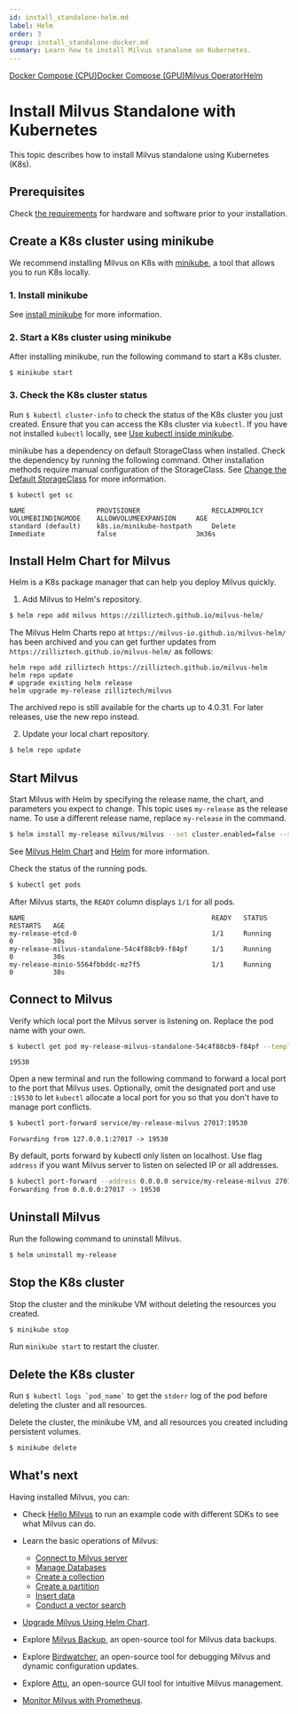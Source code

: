 ```yaml
---
id: install_standalone-helm.md
label: Helm
order: 3
group: install_standalone-docker.md
summary: Learn how to install Milvus stanalone on Kubernetes.
---
```


<div class="tab-wrapper"><a href="install_standalone-docker.md" class=''>Docker Compose (CPU)</a><a href="install_standalone-gpu-docker.md" class=''>Docker Compose (GPU)</a><a href="install_standalone-operator.md" class=''>Milvus Operator</a><a href="install_standalone-helm.md" class='active '>Helm</a></div>

# Install Milvus Standalone with Kubernetes

This topic describes how to install Milvus standalone using Kubernetes (K8s).

## Prerequisites

Check [the requirements](prerequisite-helm.md) for hardware and software prior to your installation.

## Create a K8s cluster using minikube

We recommend installing Milvus on K8s with [minikube](https://minikube.sigs.k8s.io/docs/), a tool that allows you to run K8s locally.

### 1. Install minikube

See [install minikube](https://minikube.sigs.k8s.io/docs/start/) for more information.

### 2. Start a K8s cluster using minikube

After installing minikube, run the following command to start a K8s cluster.

```
$ minikube start
```

### 3. Check the K8s cluster status

Run `$ kubectl cluster-info` to check the status of the K8s cluster you just created. Ensure that you can access the K8s cluster via `kubectl`. If you have not installed `kubectl` locally, see [Use kubectl inside minikube](https://minikube.sigs.k8s.io/docs/handbook/kubectl/).

minikube has a dependency on default StorageClass when installed. Check the dependency by running the following command. Other installation methods require manual configuration of the StorageClass. See [Change the Default StorageClass](https://kubernetes.io/docs/tasks/administer-cluster/change-default-storage-class/) for more information.

```
$ kubectl get sc
```

```
NAME                  PROVISIONER                  RECLAIMPOLICY    VOLUMEBIINDINGMODE    ALLOWVOLUMEEXPANSION     AGE
standard (default)    k8s.io/minikube-hostpath     Delete           Immediate             false                    3m36s
```

## Install Helm Chart for Milvus

Helm is a K8s package manager that can help you deploy Milvus quickly.

1. Add Milvus to Helm's repository.

```bash
$ helm repo add milvus https://zilliztech.github.io/milvus-helm/
```

<div class="alert note">

The Milvus Helm Charts repo at `https://milvus-io.github.io/milvus-helm/` has been archived and you can get further updates from `https://zilliztech.github.io/milvus-helm/` as follows:

```shell
helm repo add zilliztech https://zilliztech.github.io/milvus-helm
helm repo update
# upgrade existing helm release
helm upgrade my-release zilliztech/milvus
```

The archived repo is still available for the charts up to 4.0.31. For later releases, use the new repo instead.

</div>

2. Update your local chart repository.

```bash
$ helm repo update
```

## Start Milvus

Start Milvus with Helm by specifying the release name, the chart, and parameters you expect to change. This topic uses <code>my-release</code> as the release name. To use a different release name, replace <code>my-release</code> in the command.

```bash
$ helm install my-release milvus/milvus --set cluster.enabled=false --set etcd.replicaCount=1 --set minio.mode=standalone --set pulsar.enabled=false
```

<div class="alert note">
See <a href="https://artifacthub.io/packages/helm/milvus/milvus">Milvus Helm Chart</a> and <a href="https://helm.sh/docs/">Helm</a> for more information.
</div>

Check the status of the running pods.

```bash
$ kubectl get pods
```

After Milvus starts, the `READY` column displays `1/1` for all pods.

```text
NAME                                               READY   STATUS      RESTARTS   AGE
my-release-etcd-0                                  1/1     Running     0          30s
my-release-milvus-standalone-54c4f88cb9-f84pf      1/1     Running     0          30s
my-release-minio-5564fbbddc-mz7f5                  1/1     Running     0          30s
```

## Connect to Milvus

Verify which local port the Milvus server is listening on. Replace the pod name with your own.

```bash
$ kubectl get pod my-release-milvus-standalone-54c4f88cb9-f84pf --template='{{(index (index .spec.containers 0).ports 0).containerPort}}{{"\n"}}'
```

```
19530
```

Open a new terminal and run the following command to forward a local port to the port that Milvus uses. Optionally, omit the designated port and use `:19530` to let `kubectl` allocate a local port for you so that you don't have to manage port conflicts.

```bash
$ kubectl port-forward service/my-release-milvus 27017:19530
```

```
Forwarding from 127.0.0.1:27017 -> 19530
```

By default, ports forward by kubectl only listen on localhost. Use flag `address` if you want Milvus server to listen on selected IP or all addresses.

```bash
$ kubectl port-forward --address 0.0.0.0 service/my-release-milvus 27017:19530
Forwarding from 0.0.0.0:27017 -> 19530
```

## Uninstall Milvus

Run the following command to uninstall Milvus.

```bash
$ helm uninstall my-release
```

## Stop the K8s cluster

Stop the cluster and the minikube VM without deleting the resources you created.

```bash
$ minikube stop
```

Run `minikube start` to restart the cluster.

## Delete the K8s cluster

<div class="alert note">
Run <code>$ kubectl logs `pod_name`</code> to get the <code>stderr</code> log of the pod before deleting the cluster and all resources.
</div>

Delete the cluster, the minikube VM, and all resources you created including persistent volumes.

```bash
$ minikube delete
```

## What's next

Having installed Milvus, you can:

- Check [Hello Milvus](example_code.md) to run an example code with different SDKs to see what Milvus can do.

- Learn the basic operations of Milvus:
  - [Connect to Milvus server](manage_connection.md)
  - [Manage Databases](manage_databases.md)
  - [Create a collection](create_collection.md)
  - [Create a partition](create_partition.md)
  - [Insert data](insert_data.md)
  - [Conduct a vector search](search.md)

- [Upgrade Milvus Using Helm Chart](upgrade_milvus_standalone-helm.md).
- Explore [Milvus Backup](milvus_backup_overview.md), an open-source tool for Milvus data backups.
- Explore [Birdwatcher](birdwatcher_overview.md), an open-source tool for debugging Milvus and dynamic configuration updates.
- Explore [Attu](https://milvus.io/docs/attu.md), an open-source GUI tool for intuitive Milvus management.
- [Monitor Milvus with Prometheus](monitor.md).
